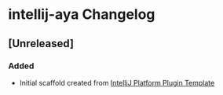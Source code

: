 <!-- Keep a Changelog guide -> https://keepachangelog.com -->

# intellij-aya Changelog

## [Unreleased]
### Added
- Initial scaffold created from [IntelliJ Platform Plugin Template](https://github.com/JetBrains/intellij-platform-plugin-template)
